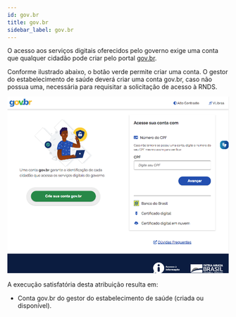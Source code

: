 ```yaml
---
id: gov.br
title: gov.br
sidebar_label: gov.br
---
```


O acesso aos serviços digitais oferecidos pelo governo exige uma conta que qualquer cidadão pode criar pelo portal [gov.br](https://acesso.gov.br). 

Conforme ilustrado abaixo, o botão verde permite criar uma conta. O gestor do estabelecimento de saúde deverá criar uma conta gov.br, caso não possua uma, necessária para requisitar a solicitação de acesso à RNDS.

![gov.br](../static/img/gov.br.png)

A execução satisfatória desta atribuição resulta em:

- Conta gov.br do gestor do estabelecimento de saúde (criada ou disponível).

